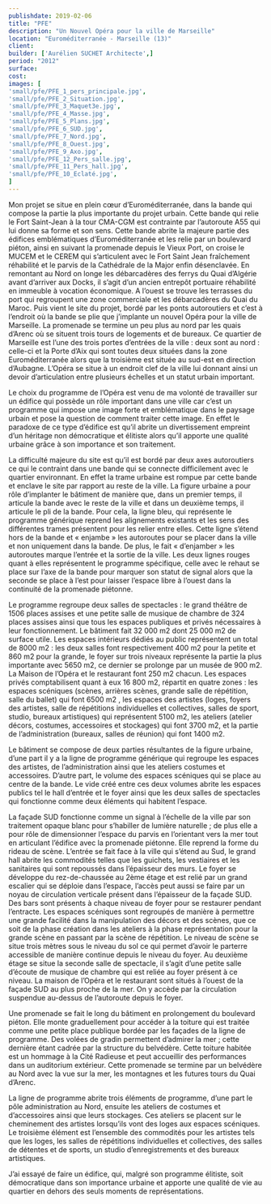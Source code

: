 ```yaml
---
publishdate: 2019-02-06
title: "PFE"
description: "Un Nouvel Opéra pour la ville de Marseille"
location: "Euroméditerranée - Marseille (13)"
client:
builder: ['Aurélien SUCHET Architecte',]
period: "2012"
surface:
cost:
images: [
'small/pfe/PFE_1_pers_principale.jpg',
'small/pfe/PFE_2_Situation.jpg',
'small/pfe/PFE_3_Maquet3e.jpg',
'small/pfe/PFE_4_Masse.jpg',
'small/pfe/PFE_5_Plans.jpg',
'small/pfe/PFE_6_SUD.jpg',
'small/pfe/PFE_7_Nord.jpg',
'small/pfe/PFE_8_Ouest.jpg',
'small/pfe/PFE_9_Axo.jpg',
'small/pfe/PFE_12_Pers_salle.jpg',
'small/pfe/PFE_11_Pers_hall.jpg',
'small/pfe/PFE_10_Eclaté.jpg',
]
---
```

Mon projet se situe en plein cœur d’Euroméditerranée, dans la bande qui compose la partie la plus importante du projet urbain. Cette bande qui relie le Fort Saint-Jean à la tour CMA-CGM est contrainte par l’autoroute A55 qui lui donne sa forme et son sens. Cette bande abrite la majeure partie des édifices emblématiques d’Euroméditerranée et les relie par un boulevard piéton, ainsi en suivant la promenade depuis le Vieux Port, on croise le MUCEM et le CEREM qui s’articulent avec le Fort Saint Jean fraîchement réhabilité et le parvis de la Cathédrale de la Major enfin désenclavée. En remontant au Nord on longe les débarcadères des ferrys du Quai d’Algérie avant d’arriver aux Docks, il s’agit d’un ancien entrepôt portuaire réhabilité en immeuble à vocation économique. A l’ouest se trouve les terrasses du port qui regroupent une zone commerciale et les débarcadères du Quai du Maroc. Puis vient le site du projet, bordé par les ponts autoroutiers et c’est à l’endroit où la bande se plie que j’implante un nouvel Opéra pour la ville de Marseille. La promenade se termine un peu plus au nord par les quais d’Arenc où se situent trois tours de logements et de bureaux. Ce quartier de Marseille est l’une des trois portes d’entrées de la ville : deux sont au nord : celle-ci et la Porte d’Aix qui sont toutes deux situées dans la zone Euroméditerranée alors que la troisième est située au sud-est en direction d’Aubagne. L’Opéra se situe à un endroit clef de la ville lui donnant ainsi un devoir d’articulation entre plusieurs échelles et un statut urbain important.

Le choix du programme de l’Opéra est venu de ma volonté de travailler sur un édifice qui possède un rôle important dans une ville car c’est un programme qui impose une image forte et emblématique dans le paysage urbain et pose la question de comment traiter cette image. En effet le paradoxe de ce type d’édifice est qu’il abrite un divertissement empreint d’un héritage non démocratique et élitiste alors qu’il apporte une qualité urbaine grâce à son importance et son traitement.

La difficulté majeure du site est qu’il est bordé par deux axes autoroutiers ce qui le contraint dans une bande qui se connecte difficilement avec le quartier environnant. En effet la trame urbaine est rompue par cette bande et enclave le site par rapport au reste de la ville. La figure urbaine a pour rôle d’implanter le bâtiment de manière que, dans un premier temps, il articule la bande avec le reste de la ville et dans un deuxième temps, il articule le pli de la bande. Pour cela, la ligne bleu, qui représente le programme générique reprend les alignements existants et les sens des différentes trames présentent pour les relier entre elles. Cette ligne s’étend hors de la bande et « enjambe » les autoroutes pour se placer dans la ville et non uniquement dans la bande. De plus, le fait « d’enjamber » les autoroutes marque l’entrée et la sortie de la ville. Les deux lignes rouges quant à elles représentent le programme spécifique, celle avec le rehaut se place sur l’axe de la bande pour marquer son statut de signal alors que la seconde se place à l’est pour laisser l’espace libre à l’ouest dans la continuité de la promenade piétonne.

Le programme regroupe deux salles de spectacles : le grand théâtre de 1506 places assises et une petite salle de musique de chambre de 324 places assises ainsi que tous les espaces publiques et privés nécessaires à leur fonctionnement. Le bâtiment fait 32 000 m2 dont 25 000 m2 de surface utile. Les espaces intérieurs dédiés au public représentent un total de 8000 m2 : les deux salles font respectivement 400 m2 pour la petite et 860 m2 pour la grande, le foyer sur trois niveaux représente la partie la plus importante avec 5650 m2, ce dernier se prolonge par un musée de 900 m2. La Maison de l’Opéra et le restaurant font 250 m2 chacun. Les espaces privés comptabilisent quant à eux 16 800 m2, répartit en quatre zones : les espaces scéniques (scènes, arrières scènes, grande salle de répétition, salle du ballet) qui font 6500 m2 , les espaces des artistes (loges, foyers des artistes, salle de répétitions individuelles et collectives, salles de sport, studio, bureaux artistiques) qui représentent 5100 m2, les ateliers (atelier décors, costumes, accessoires et stockages) qui font 3700 m2, et la partie de l’administration (bureaux, salles de réunion) qui font 1400 m2.

Le bâtiment se compose de deux parties résultantes de la figure urbaine, d’une part il y a la ligne de programme générique qui regroupe les espaces des artistes, de l’administration ainsi que les ateliers costumes et accessoires. D’autre part, le volume des espaces scéniques qui se place au centre de la bande. Le vide créé entre ces deux volumes abrite les espaces publics tel le hall d’entrée et le foyer ainsi que les deux salles de spectacles qui fonctionne comme deux éléments qui habitent l’espace.

La façade SUD fonctionne comme un signal à l’échelle de la ville par son traitement opaque blanc pour s’habiller de lumière naturelle ; de plus elle a pour rôle de dimensionner l’espace du parvis en l’orientant vers la mer tout en articulant l’édifice avec la promenade piétonne. Elle reprend la forme du rideau de scène.
L’entrée se fait face à la ville qui s’étend au Sud, le grand hall abrite les commodités telles que les guichets, les vestiaires et les sanitaires qui sont repoussés dans l’épaisseur des murs. Le foyer se développe du rez-de-chaussée au 2ème étage et est relié par un grand escalier qui se déploie dans l’espace, l’accès peut aussi se faire par un noyau de circulation verticale présent dans l’épaisseur de la façade SUD.  Des bars sont présents à chaque niveau de foyer pour se restaurer pendant l’entracte.
Les espaces scéniques sont regroupés de manière à permettre une grande facilité dans la manipulation des décors et des scènes, que ce soit de la phase création dans les ateliers à la phase représentation pour la grande scène en passant par la scène de répétition. Le niveau de scène se situe trois mètres sous le niveau du sol ce qui permet d’avoir le parterre accessible de manière continue depuis le niveau du foyer. Au deuxième étage se situe la seconde salle de spectacle, il s’agit d’une petite salle d’écoute de musique de chambre qui est reliée au foyer présent à ce niveau. La maison de l’Opéra et le restaurant sont situés à l’ouest de la façade SUD au plus proche de la mer. On y accède par la circulation suspendue au-dessus de l’autoroute depuis le foyer.

Une promenade se fait le long du bâtiment en prolongement du boulevard piéton. Elle monte graduellement pour accéder à la toiture qui est traitée comme une petite place publique bordée par les façades de la ligne de programme. Des volées de gradin permettent d’admirer la mer ; cette dernière étant cadrée par la structure du belvédère. Cette toiture habitée est un hommage à la Cité Radieuse et peut accueillir des performances dans un auditorium extérieur. Cette promenade se termine par un belvédère au Nord avec la vue sur la mer, les montagnes et les futures tours du Quai d’Arenc.

La ligne de programme abrite trois éléments de programme, d’une part le pôle administration au Nord, ensuite les ateliers de costumes et d’accessoires ainsi que leurs stockages. Ces ateliers se placent sur le cheminement des artistes lorsqu’ils vont des loges aux espaces scéniques. Le troisième élément est l’ensemble des commodités pour les artistes tels que les loges, les salles de répétitions individuelles et collectives, des salles de détentes et de sports, un studio d’enregistrements et des bureaux artistiques.

J’ai essayé de faire un édifice, qui, malgré son programme élitiste, soit démocratique dans son importance urbaine et apporte une qualité de vie au quartier en dehors des seuls moments de représentations.